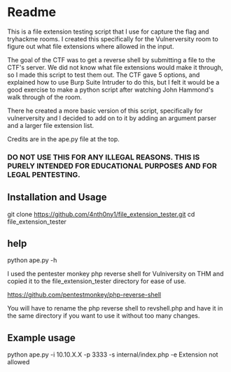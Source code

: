 # Readme

This is a file extension testing script that I use for capture the flag and tryhackme rooms. I created this specifically for the Vulnerversity room to figure out what file extensions where allowed in the input. 

The goal of the CTF was to get a reverse shell by submitting a file to the CTF's server. We did not know what file extensions would make it through, so I made this script to test them out. The CTF gave 5 options, and explained how to use Burp Suite Intruder to do this, but I felt it would be a good exercise to make a python script after watching John Hammond's walk through of the room. 

There he created a more basic version of this script, specifically for vulnerversity and I decided to add on to it by adding an argument parser and a larger file extension list. 

Credits are in the ape.py file at the top.  

### DO NOT USE THIS FOR ANY ILLEGAL REASONS. THIS IS PURELY INTENDED FOR EDUCATIONAL PURPOSES AND FOR LEGAL PENTESTING. 

## Installation and Usage 

git clone https://github.com/4nth0ny1/file_extension_tester.git
cd file_extension_tester

## help
python ape.py -h 

I used the pentester monkey php reverse shell for Vulniversity on THM and copied it to the file_extension_tester directory for ease of use. 

https://github.com/pentestmonkey/php-reverse-shell

You will have to rename the php reverse shell to revshell.php and have it in the same directory if you want to use it without too many changes. 

## Example usage 

python ape.py -i 10.10.X.X -p 3333 -s internal/index.php -e Extension not allowed


